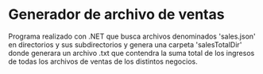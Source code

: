 # Generador de archivo de ventas

Programa realizado con .NET que busca archivos denominados 'sales.json' en directorios y sus subdirectorios y genera una carpeta 'salesTotalDir' donde generara un archivo .txt que contendra la suma total de los ingresos de todas los archivos de ventas de los distintos negocios.
